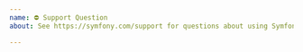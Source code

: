 ```yaml
---
name: ⛔ Support Question
about: See https://symfony.com/support for questions about using Symfony and its components

---
```

